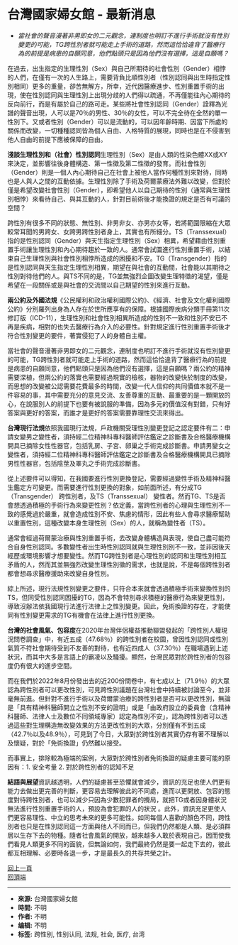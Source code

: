 # 台灣國家婦女館 - 最新消息

* _當社會的聲音漫著非男即女的二元觀念，連制度也明訂不進行手術就沒有性別變更的可能，TG跨性別者就可能走上手術的道路，然而這恰恰違背了醫療行為的前提是病患的自願同意，他們點頭只是因為他們沒有選擇，這是自願嗎？_

在過去，出生指定的生理性別（Sex）與自己所期待的社會性別（Gender）相悖的人們，在僅有一次的人生路上，需要背負比順性別者（性別認同與出生時指定性別相同）更多的重量，卻苦無解方，所幸，近代因醫療進步、性別重置手術的出現，使在性別認同與生理性別上出現分歧的人們得以疏通，不再僅能往內心期待的反向前行，而是有屬於自己的路可走。某些將社會性別認同（Gender）詮釋為光譜的聲音出現，人可以是70％的男性、30％的女性，可以不完全待在全然的單一性別下。又或者性別（Gender）可以是流動的，可以因年齡時期、因當下所處的關係而改變，一切種種認同皆為個人自由、人格特質的展現，同時也是在不侵害到他人自由的前提下應被保障的自由。

**淺談生理性別和（社會）性別認同**生理性別（Sex）是由人類的性染色體XX或XY來決定，並影響往後身體構造、第一性徵及第二性徵的發育。而社會性別（Gender）則是一個人內心期待自己在社會上被他人當作何種性別來對待，同時也是人與人之間的互動依據。生理性別除了手術及荷爾蒙療法外難以改變，但對於僅是希望改變社會性別（Gender），即希望他人以自己期待的性別（通常與生理性別相悖）來看待自己、與其互動的人，針對目前術後才能換證的規定是否有可議的空間？

跨性別有很多不同的狀態、無性別、非男非女、亦男亦女等，若將範圍限縮在大眾較常耳聞的男跨女、女跨男跨性別者身上，其實也有所細分。TS（Transsexual）指的是性別認同（Gender）與天生指定生理性別（Sex）相異，希望藉由性別重置手術讓生理性別和內心期待趨於一致的人。通常會試圖進行性別重置手術，以結束自己生理性別與社會性別相悖所造成的困擾和不安。TG（Transgender）指的是性別認同與天生指定生理性別相異，期望在與社會的互動間，社會能以其期待之性別對待他們的人。與TS不同的是，TG並無強烈企圖改變生理特徵的渴望，僅是希望在一段關係或是與社會的交流間以自己期望的性別來進行互動。

**兩公約及外國法規**《公民權利和政治權利國際公約》、《經濟、社會及文化權利國際公約》分別羅列出身為人存在於世所應享有的保障。根據國際疾病分類手冊第11次修訂版（ICD-11），生理性別和社會性別相異所造成的性別不一致和性別不安已不再是疾病，相對的也失去醫療行為介入的必要性。針對規定進行性別重置手術後才符合性別變更的要件，著實侵犯了人的身體自主權。

當社會的聲音漫著非男即女的二元觀念，連制度也明訂不進行手術就沒有性別變更的可能，TG跨性別者就可能走上手術的道路，然而這恰恰違背了醫療行為的前提是病患的自願同意，他們點頭只是因為他們沒有選擇，這是自願嗎？兩公約的精神需要深植，但兩公約的落實也需要經過現實的檢核，器物的改變快於制度的改變，而思想的改變被公認需要花費最多的時間，改變一代人信仰的共同價值本就不是一件容易的事，其中需要充分的意見交流、友善尊重的互動、最重要的是一顆開放的心，在說服別人的前提下也要有被說服的準備，因為多元的價值沒有對錯，只有好答案與更好的答案，而誰才是更好的答案需要靠理性交流來得出。

**台灣現行法規**依照我國現行法規，戶政機關受理性別變更登記之認定要件有二：申請女變男之變性者，須持經二位精神科專科醫師評估鑑定之診斷書及合格醫療機構開具已摘除女性性器官，包括乳房、子宮、卵巢之手術完成診斷書。申請男變女之變性者，須持經二位精神科專科醫師評估鑑定之診斷書及合格醫療機構開具已摘除男性性器官，包括陰莖及睪丸之手術完成診斷書。

從上述要件可以得知，在我國要進行性別更換登記，需要經過變性手術及精神科醫生鑑定方可變更。而需要進行性別更換的對象，如前面所述，有分成TG（Transgender） 跨性別者，及TS（Transsexual） 變性者。然而TG、TS是否會想透過積極的手術行為來變更性別？依定義，當跨性別者的心理與生理性別不一致的感覺過於嚴重，就會造成性別不安、焦慮的情形，因此有些人會尋求醫療幫助以重置性別，這種改變本身生理性別（Sex）的人，就稱為變性者（TS）。

通常會經過荷爾蒙治療與性別重置手術，去改變身體構造與表現，使自己盡可能符合自身性別認同。多數變性者出生時性別認同就與生理性別別不一致，並非因後天經歷或環境影響才想要變性。然而TG跨性別者是心理性別的認同和生理性別相互矛盾的人，然而其並無強烈改變生理性別徵的需求，也就是說，不是每個跨性別者都會想尋求醫療援助來改變自身性別。

綜上所述，現行法規性別變更之要件，只符合本來就會透過積極手術來變換性別的TS，但同受性別認同困擾的TG，因為不會特別尋求積極的醫療行為來變更性別，導致沒辦法依我國現行法進行法律上之性別變更。因此，免術換證的存在，才能使同有性別變更需求的TG有機會在法律上進行性別更換。

**台灣的社會風氣、包容度**在2020年台灣伴侶權益推動聯盟發起的「跨性別人權現況問卷調查」中，有近五成（47.68％）的跨性別者在校園，曾因性別認同或性別氣質不符社會期待受到不友善的對待，也有近四成人（37.30％）在職場遇到上述狀況，而其中大多是言語上的霸凌以及騷擾。顯然，台灣民眾對於跨性別者的包容度仍有很大的進步空間。

而在我們於2022年8月份發出去的近200份問卷中，有七成以上（71.9％）的大眾認為跨性別者可以更改性別，可見跨性別議題在台灣社會中持續被討論至今，並非毫無前進。但針對不進行手術以及荷爾蒙治療的跨性別者是否可以更改性別，無論是「具有精神科醫師開立之性別不安的證明」或是「由政府設立的委員會（含精神科醫師、法律人士及數位不同領域專家）認定為性別不安」，認為跨性別者可以透過這些對生理構造無改變效果的方法更改性別的大眾，分別僅有不到五成（42.7％以及48.9％），可見到了今日，大眾對於跨性別者其實仍存有著不理解以及懷疑，對於「免術換證」仍然難以接受。

而事實上，排除較為極端的案例，大眾對於跨性別者免術換證的疑慮主要可能的原因有：1. 安全考量 2. 對於跨性別者的認知不足 

**結語與展望**資訊越透明，人們的疑慮甚至恐懼就會減少，資訊的充足也使人們更有能力去做出更完善的判斷，更容易去理解彼此的不同處，進而以更開放、包容的態度對待跨性別者，也可以減少只因為少數犯罪者的攪局，就把TG或者因身體狀況無法進行性別重置手術的人，預設為會犯罪的人的狀況 。此外，資訊充足更使人們更容易理性、中立的思考未來的更多可能性。如同每個人喜歡的顏色不同，跨性別者也只是在性別認同這一方面與他人不同而已，但我們仍然都是人類、是必須群居以生存下去的物種。隨者社會風氣的開放，越來越多人敢於表現自己，因而使我們看見人類更多不同的面貌，但無論如何，我們最終仍然是要一起走下去的，彼此都互相理解、必要時各退一步，才是最長久的共存共榮之計。

[回上一頁](/zh-tw/NewsMgt/news/Index/72 "回上一頁")  
[回頂端](#top "回頂端")  

--- 

* **來源:** 台灣國家婦女館  
* **時間:** 不明  
* **作者:** 不明  
* **编辑:** 不明  
* **标签:** 跨性别, 性别认同, 法规, 社会, 医疗, 台湾
